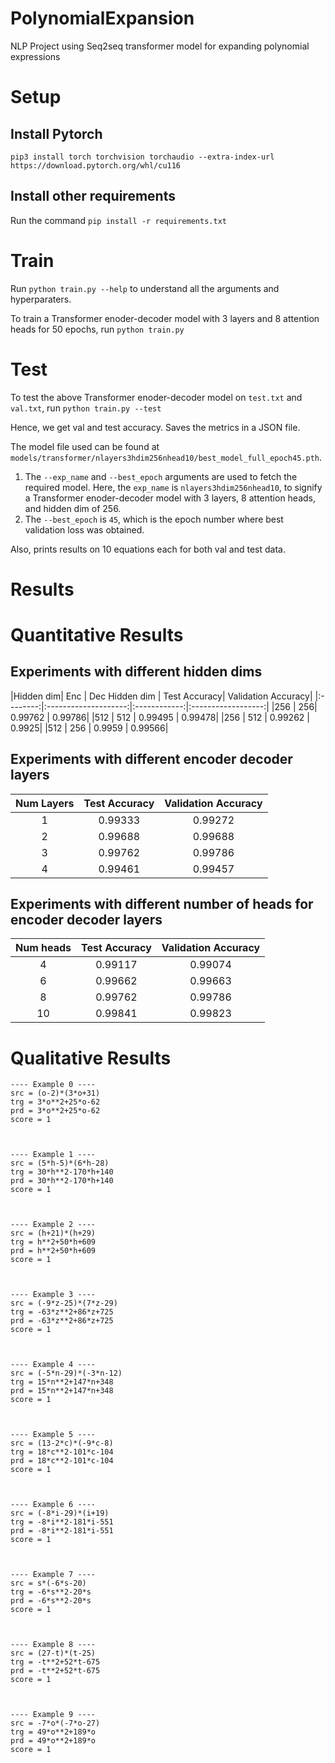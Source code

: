 # PolynomialExpansion
NLP Project using Seq2seq transformer model for expanding polynomial expressions

# Setup

## Install Pytorch

```pip3 install torch torchvision torchaudio --extra-index-url https://download.pytorch.org/whl/cu116```

## Install other requirements
Run the command `pip install -r requirements.txt`

# Train

Run `python train.py --help` to understand all the arguments and hyperparaters.

To train a Transformer enoder-decoder model with 3 layers and 8 attention heads for 50 epochs, run `python train.py` 

# Test

To test the above Transformer enoder-decoder model on `test.txt` and `val.txt`, run `python train.py --test`

Hence, we get val and test accuracy. Saves the metrics in a JSON file.

The model file used can be found at `models/transformer/nlayers3hdim256nhead10/best_model_full_epoch45.pth`. 
1. The `--exp_name` and `--best_epoch` arguments are used to fetch the required model. Here, the `exp_name` is `nlayers3hdim256nhead10`, to signify a Transformer enoder-decoder model with 3 layers, 8 attention heads, and hidden dim of 256. 
2. The `--best_epoch` is `45`, which is the epoch number where best validation loss was obtained. 

Also, prints results on 10 equations each for both val and test data.

# Results

# Quantitative Results

## Experiments with different hidden dims


|Hidden dim| Enc | Dec Hidden dim | Test Accuracy| Validation Accuracy|
|:--------:|:--------------------:|:------------:|:------------------:|
|256 |  256| 0.99762 | 0.99786| 
|512 | 512 | 0.99495 | 0.99478|
|256 | 512 | 0.99262 | 0.9925|
|512 | 256 | 0.9959  | 0.99566|

## Experiments with different encoder decoder layers

|Num Layers | Test Accuracy| Validation Accuracy|
|:--------:|:--------------------:|:------------:|
|1 | 0.99333 | 0.99272|    
|2 | 0.99688 | 0.99688|
|3 | 0.99762 | 0.99786|
|4 | 0.99461 | 0.99457|
    
## Experiments with different number of heads for encoder decoder layers

|Num heads | Test Accuracy| Validation Accuracy|
|:--------:|:--------------------:|:------------:|
|4 | 0.99117 | 0.99074|
|6 | 0.99662 | 0.99663|
|8 | 0.99762 | 0.99786|  
|10 | 0.99841 | 0.99823|
    

# Qualitative Results
```
---- Example 0 ----
src = (o-2)*(3*o+31)
trg = 3*o**2+25*o-62
prd = 3*o**2+25*o-62
score = 1



---- Example 1 ----
src = (5*h-5)*(6*h-28)
trg = 30*h**2-170*h+140
prd = 30*h**2-170*h+140
score = 1



---- Example 2 ----
src = (h+21)*(h+29)
trg = h**2+50*h+609
prd = h**2+50*h+609
score = 1



---- Example 3 ----
src = (-9*z-25)*(7*z-29)
trg = -63*z**2+86*z+725
prd = -63*z**2+86*z+725
score = 1



---- Example 4 ----
src = (-5*n-29)*(-3*n-12)
trg = 15*n**2+147*n+348
prd = 15*n**2+147*n+348
score = 1



---- Example 5 ----
src = (13-2*c)*(-9*c-8)
trg = 18*c**2-101*c-104
prd = 18*c**2-101*c-104
score = 1



---- Example 6 ----
src = (-8*i-29)*(i+19)
trg = -8*i**2-181*i-551
prd = -8*i**2-181*i-551
score = 1



---- Example 7 ----
src = s*(-6*s-20)
trg = -6*s**2-20*s
prd = -6*s**2-20*s
score = 1



---- Example 8 ----
src = (27-t)*(t-25)
trg = -t**2+52*t-675
prd = -t**2+52*t-675
score = 1



---- Example 9 ----
src = -7*o*(-7*o-27)
trg = 49*o**2+189*o
prd = 49*o**2+189*o
score = 1
```